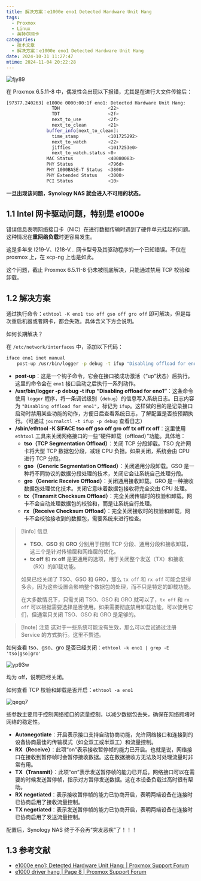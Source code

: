 ```yaml
---
title: 解决方案：e1000e eno1 Detected Hardware Unit Hang
tags:
  - Proxmox
  - Linux
  - 英特尔网卡
categories:
  - 技术文章
  - 解决方案：e1000e eno1 Detected Hardware Unit Hang
date: 2024-10-31 11:27:47
mtime: 2024-11-04 20:22:28
---
```


![fjy89](https://oss.puppetdev.top/image/note/8a813c25c40bdf839d7466c7a2da9098.png)

在 Proxmox 6.5.11-8 中，偶发性会出现以下报错，尤其是在进行大文件传输后：

```bash
[97377.240263] e1000e 0000:00:1f eno1: Detected Hardware Unit Hang:
                 TDH                  <22>
                 TDT                  <2f>
                 next_to_use          <2f>
                 next_to_clean        <21>
               buffer_info[next_to_clean]:
                 time_stamp           <101725292>
                 next_to_watch        <22>
                 jiffies              <1017253e0>
                 next_to_watch.status <0>
               MAC Status             <40080083>
               PHY Status             <796d>
               PHY 1000BASE-T Status  <3800>
               PHY Extended Status    <3000>
               PCI Status             <10>
```

**一旦出现该问题，Synology NAS 就会进入不可用的状态。**

## 1.1 Intel 网卡驱动问题，特别是 e1000e

错误信息表明网络接口卡（NIC）在进行数据传输时遇到了硬件单元挂起的问题。这种情况在**重网络负载**时更容易发生。

这是多年来 I219-V、I218-V… 网卡型号及其驱动程序的一个已知错误。不仅在 proxmox 上，在 xcp-ng 上也是如此。

这个问题，截止 Proxmox 6.5.11-8 仍未被彻底解决，只能通过禁用 TCP 校验和卸载。

## 1.2 解决方案

通过执行命令：`ethtool -K eno1 tso off gso off gro off` 即可解决，但是每次重启机器或者网卡，都会失效。具体含义下方会说明。

如何长期解决？

在 `/etc/network/interfaces` 中，添加以下代码：

```sh
iface eno1 inet manual
    post-up /usr/bin/logger -p debug -t ifup "Disabling offload for eno1" && /sbin/ethtool -K $IFACE tso off gso off gro off && /usr/bin/logger -p debug -t ifup "Disabled offload for eno1"
```

- **post-up**：这是一个钩子命令，它会在接口被成功激活（“up”状态）后执行。这里的命令会在 `eno1` 接口启动之后执行一系列动作。
- **/usr/bin/logger -p debug -t ifup “Disabling offload for eno1”**：这条命令使用 `logger` 程序，将一条调试级别（`debug`）的信息写入系统日志。日志内容为 `"Disabling offload for eno1"`，标记为 `ifup`。这样做的目的是记录接口启动时禁用某些功能的动作，方便日后查看系统日志，了解配置是否按预期执行。（可通过 `journalctl -t ifup -p debug` 查看日志）
- **/sbin/ethtool -K $IFACE tso off gso off gro off tx off rx off**：这里使用 `ethtool` 工具来关闭网络接口的一些“硬件卸载（offload）”功能。具体地：
    - **tso（TCP Segmentation Offload）**：关闭 TCP 分段卸载。TSO 允许网卡将大型 TCP 数据包分段，减轻 CPU 负担。如果关闭，系统会由 CPU 进行 TCP 分段。
    - **gso（Generic Segmentation Offload）**：关闭通用分段卸载。GSO 是一种将不同协议的数据分段处理的技术，关闭它会让系统自己处理分段。
    - **gro（Generic Receive Offload）**：关闭通用接收卸载。GRO 是一种接收数据包处理优化技术。关闭它意味着数据包接收将完全交由 CPU 处理。
    - **tx（Transmit Checksum Offload）**：完全关闭传输时的校验和卸载。网卡不会自动处理数据包的校验和，而是让系统自行处理。
    - **rx（Receive Checksum Offload）**：完全关闭接收时的校验和卸载，网卡不会校验接收到的数据包，需要系统来进行检查。

> [!info] 信息
> - **TSO**、**GSO** 和 **GRO** 分别用于控制 TCP 分段、通用分段和接收卸载，这三个是针对传输层和网络层的优化。
> - **tx off** 和 **rx off** 是更通用的选项，用于关闭整个发送（TX）和接收（RX）的卸载功能。
>
> 如果已经关闭了 TSO、GSO 和 GRO，那么 `tx off` 和 `rx off` 可能会显得多余，因为这些设置会影响整个数据包的处理，而不只是特定的卸载功能。
>
> 在大多数情况下，只需关闭 TSO、GSO 和 GRO 就可以了，`tx off` 和 `rx off` 可以根据需要选择是否使用。如果需要彻底禁用卸载功能，可以使用它们，但通常只关闭 TSO、GSO 和 GRO 是足够的。

> [!note] 注意
> 这对于一些系统可能没有生效，那么可以尝试通过注册 Service 的方式执行。这里不赘述。

如何查看 tso、gso、gro 是否已经关闭：`ethtool -k eno1 | grep -E 'tso|gso|gro'`

![yp93w](https://oss.puppetdev.top/image/note/9ebac05995653141eb5529a53e633a8b.png)

均为 off，说明已经关闭。

如何查看 TCP 校验和卸载是否开启：`ethtool -a eno1`

![qegq7](https://oss.puppetdev.top/image/note/a6de0c3547bf2b8d8868b0885dd1f2e1.png)

些参数主要用于控制网络接口的流量控制，以减少数据包丢失，确保在网络拥堵时网络的稳定性。

- **Autonegotiate**：开启表示接口支持自动协商功能，允许网络接口和连接到的设备协商最佳的传输模式（如全双工或半双工）和流量控制。
- **RX（Receive）**：此项“on”表示接收暂停帧的能力已开启。也就是说，网络接口在接收到暂停帧时会暂停接收数据。这在数据接收方无法及时处理流量时非常有用。
- **TX（Transmit）**：此项“on”表示发送暂停帧的能力已开启。网络接口可以在需要的时候发送暂停帧，指示对方暂停发送数据。这在本设备负载过高时很有帮助。
- **RX negotiated**：表示接收暂停帧的能力已协商开启，表明两端设备在连接时已协商启用了接收流量控制。
- **TX negotiated**：表示发送暂停帧的能力已协商开启，表明两端设备在连接时已协商启用了发送流量控制。

配置后，Synology NAS 终于不会再“突发恶疾”了！！！

## 1.3 参考文献

- [e1000e eno1: Detected Hardware Unit Hang: | Proxmox Support Forum](https://forum.proxmox.com/threads/e1000e-eno1-detected-hardware-unit-hang.59928/ "e1000e eno1: Detected Hardware Unit Hang: | Proxmox Support Forum")
- [e1000 driver hang | Page 8 | Proxmox Support Forum](https://forum.proxmox.com/threads/e1000-driver-hang.58284/page-8#post-390709 "e1000 driver hang | Page 8 | Proxmox Support Forum")
